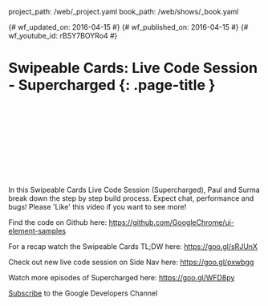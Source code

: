 project_path: /web/_project.yaml
book_path: /web/shows/_book.yaml

{# wf_updated_on: 2016-04-15 #}
{# wf_published_on: 2016-04-15 #}
{# wf_youtube_id: rBSY7BOYRo4 #}

# Swipeable Cards: Live Code Session - Supercharged {: .page-title }


<div class="video-wrapper">
  <iframe class="devsite-embedded-youtube-video" data-video-id="rBSY7BOYRo4"
          data-autohide="1" data-showinfo="0" frameborder="0" allowfullscreen>
  </iframe>
</div>


In this Swipeable Cards Live Code Session (Supercharged), Paul and Surma break down the step by step build process. Expect chat, performance and bugs! Please 'Like' this video if you want to see more!

Find the code on Github here: https://github.com/GoogleChrome/ui-element-samples

For a recap watch the Swipeable Cards TL;DW here: https://goo.gl/sRJUnX

Check out new live code session on Side Nav here: https://goo.gl/pxwbgg

Watch more episodes of Supercharged here: https://goo.gl/WFD8py

[Subscribe](https://goo.gl/LLLNvf) to the Google Developers Channel
